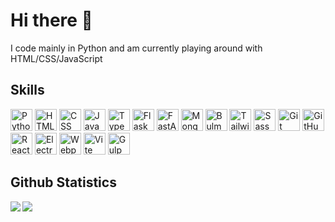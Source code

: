 # Hi there 👋

<p>I code mainly in Python and am currently playing around with HTML/CSS/JavaScript</p>

## Skills

<p>
    <img alt="Python" height="35" src="https://img.shields.io/badge/Python-3776AB?logo=python&logoColor=white&style=for-the-badge" />
    <img alt="HTML" height="35" src="https://img.shields.io/badge/HTML-E34F26?logo=html5&logoColor=white&style=for-the-badge" />
    <img alt="CSS" height="35" src="https://img.shields.io/badge/CSS-1572B6?logo=css3&logoColor=white&style=for-the-badge" />
    <img alt="JavaScript" height="35" src="https://img.shields.io/badge/JavaScript-F7DF1E?logo=javascript&logoColor=black&style=for-the-badge" />
    <img alt="TypeScript" height="35" src="https://img.shields.io/badge/TypeScript-3178C6?logo=TypeScript&logoColor=white&style=for-the-badge" />
    <img alt="Flask" height="35" src="https://img.shields.io/badge/Flask-000000?logo=flask&logoColor=white&style=for-the-badge" />
    <img alt="FastAPI" height="35" src="https://img.shields.io/badge/FastAPI-009688?logo=FastAPI&logoColor=white&style=for-the-badge" />
    <img alt="MongoDB" height="35" src="https://img.shields.io/badge/MongoDB-47A248?logo=mongodb&logoColor=white&style=for-the-badge" />
    <img alt="Bulma" height="35" src="https://img.shields.io/badge/Bulma-00D1B2?logo=bulma&logoColor=white&style=for-the-badge" />
    <img alt="Tailwind" height="35" src="https://img.shields.io/badge/Tailwind-38B2AC?logo=Tailwind%20CSS&logoColor=white&style=for-the-badge" />
    <img alt="Sass" height="35" src="https://img.shields.io/badge/Sass-CC6699?logo=sass&logoColor=white&style=for-the-badge" />
    <img alt="Git" height="35" src="https://img.shields.io/badge/Git-F05032?logo=git&logoColor=white&style=for-the-badge" />
    <img alt="GitHub" height="35" src="https://img.shields.io/badge/GitHub-181717?logo=github&logoColor=white&style=for-the-badge" />
    <img alt="React" height="35" src="https://img.shields.io/badge/React-61DAFB?logo=react&logoColor=white&style=for-the-badge" />
    <img alt="Electron" height="35" src="https://img.shields.io/badge/Electron-47848F?logo=electron&logoColor=white&style=for-the-badge" />
    <img alt="Webpack" height="35" src="https://img.shields.io/badge/Webpack-8DD6F9?logo=webpack&logoColor=black&style=for-the-badge" />
    <img alt="Vite" height="35" src="https://img.shields.io/badge/Vite-646CFF?logo=Vite&logoColor=white&style=for-the-badge" />
    <img alt="Gulp" height="35" src="https://img.shields.io/badge/Gulp-CF4647?logo=gulp&logoColor=white&style=for-the-badge" />
</p>

## Github Statistics
<img align="left" src="https://github-readme-stats.vercel.app/api/top-langs/?username=Armster15" />
<img align="left" src="https://github-readme-stats.vercel.app/api?username=Armster15&show_icons=true&hide_title=true" />

<!-- How to generate Badges
Use this Python function:
```py
def create_badge(text, color, logo, logo_color="white"):
    return f"https://img.shields.io/badge/{text}-{color}?logo={logo}&logoColor={logo_color}&style=for-the-badge"
```
Get icons from https://simpleicons.org/
-->

